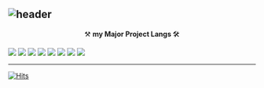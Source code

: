 ![header](https://capsule-render.vercel.app/api?type=waving&height=220&reversal=true&animation=twinkling&fontSize=50&color=gradient&customColorList=0,2,2,5,10&text=louxsoen&fontAlignY=30&desc=ego%20ostendam%20tibi%20lucem&descSize=18&descAlignY=42)
---
<center> ⚒️ <b> my Major Project Langs </b> 🛠 </center>  
  
<img src="https://img.shields.io/badge/C-A8B9CC?style=flat-square&logo=C&logoColor=white"/></a>
<img src="https://img.shields.io/badge/C++-00599C?style=flat-square&logo=C%2B%2B&logoColor=white"/></a>
<img src="https://img.shields.io/badge/Java-007396?style=flat-square&logo=Java&logoColor=white"/></a>
<img src="https://img.shields.io/badge/JavaScript-F7DF1E?style=flat-square&logo=JavaScript&logoColor=white"/></a>
<img src="https://img.shields.io/badge/Python-3766AB?style=flat-square&logo=Python&logoColor=white"/></a>
<img src="https://img.shields.io/badge/Jupyter-F37626?style=flat-square&logo=Jupyter&logoColor=white"/></a>
<img src="https://img.shields.io/badge/Swift-F05138?style=flat-square&logo=Swift&logoColor=white"/></a>
<img src="https://img.shields.io/badge/Rust-000000?style=flat-square&logo=Rust&logoColor=white"/></a>

---

[![Hits](https://hits.seeyoufarm.com/api/count/incr/badge.svg?url=https%3A%2F%2Fgithub.com%2Flouxsoen%2Fhit-counter&count_bg=%23C0C6BB&title_bg=%23555555&icon=ghostery.svg&icon_color=%23E5EDEC&title=hits&edge_flat=false)](https://hits.seeyoufarm.com)
<!--
**louxsoen/louxsoen** is a ✨ _special_ ✨ repository because its `README.md` (this file) appears on your GitHub profile.

Here are some ideas to get you started:

- 🔭 I’m currently working on ...
- 🌱 I’m currently learning ...
- 👯 I’m looking to collaborate on ...
- 🤔 I’m looking for help with ...
- 💬 Ask me about ...
- 📫 How to reach me: ...
- 😄 Pronouns: ...
- ⚡ Fun fact: ...
-->
